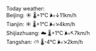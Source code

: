 Today weather:  
Beijing: ☀️   🌡️+1°C 🌬️↓11km/h  
Tianjin: ☀️   🌡️+1°C 🌬️↘4km/h  
Shijiazhuang: ☁️   🌡️+1°C 🌬️↖7km/h  
Tangshan: ⛅️  🌡️-4°C 🌬️↘2km/h  
